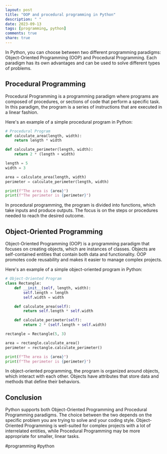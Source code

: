 ```yaml
---
layout: post
title: "OOP and procedural programming in Python"
description: " "
date: 2023-09-13
tags: [programming, python]
comments: true
share: true
---
```


In Python, you can choose between two different programming paradigms: Object-Oriented Programming (OOP) and Procedural Programming. Each paradigm has its own advantages and can be used to solve different types of problems.

## Procedural Programming
Procedural Programming is a programming paradigm where programs are composed of procedures, or sections of code that perform a specific task. In this paradigm, the program is a series of instructions that are executed in a linear fashion.

Here's an example of a simple procedural program in Python:

```python
# Procedural Program
def calculate_area(length, width):
    return length * width

def calculate_perimeter(length, width):
    return 2 * (length + width)

length = 5
width = 3

area = calculate_area(length, width)
perimeter = calculate_perimeter(length, width)

print(f"The area is {area}")
print(f"The perimeter is {perimeter}")
```

In procedural programming, the program is divided into functions, which take inputs and produce outputs. The focus is on the steps or procedures needed to reach the desired outcome.

## Object-Oriented Programming
Object-Oriented Programming (OOP) is a programming paradigm that focuses on creating objects, which are instances of classes. Objects are self-contained entities that contain both data and functionality. OOP promotes code reusability and makes it easier to manage complex projects.

Here's an example of a simple object-oriented program in Python:

```python
# Object-Oriented Program
class Rectangle:
    def __init__(self, length, width):
        self.length = length
        self.width = width

    def calculate_area(self):
        return self.length * self.width

    def calculate_perimeter(self):
        return 2 * (self.length + self.width)

rectangle = Rectangle(5, 3)

area = rectangle.calculate_area()
perimeter = rectangle.calculate_perimeter()

print(f"The area is {area}")
print(f"The perimeter is {perimeter}")
```

In object-oriented programming, the program is organized around objects, which interact with each other. Objects have attributes that store data and methods that define their behaviors.

## Conclusion
Python supports both Object-Oriented Programming and Procedural Programming paradigms. The choice between the two depends on the specific problem you are trying to solve and your coding style. Object-Oriented Programming is well-suited for complex projects with a lot of interrelated entities, while Procedural Programming may be more appropriate for smaller, linear tasks.

#programming #python